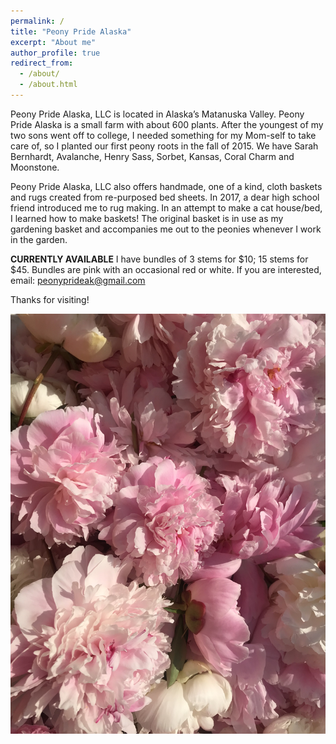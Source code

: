 ```yaml
---
permalink: /
title: "Peony Pride Alaska"
excerpt: "About me"
author_profile: true
redirect_from: 
  - /about/
  - /about.html
---
```


Peony Pride Alaska, LLC is located in Alaska’s Matanuska Valley.  Peony Pride Alaska is a small farm with about 600 plants.  After the youngest of my two sons went off to college, I needed something for my Mom-self to take care of, so I planted our first peony roots in the fall of 2015.  We have Sarah Bernhardt, Avalanche, Henry Sass, Sorbet, Kansas, Coral Charm and Moonstone. 

Peony Pride Alaska, LLC also offers handmade, one of a kind, cloth baskets and rugs created from re-purposed bed sheets.  In 2017, a dear high school friend introduced me to rug making.  In an attempt to make a cat house/bed, I learned how to make baskets!  The original basket is in use as my gardening basket and accompanies me out to the peonies whenever I work in the garden.  

**CURRENTLY AVAILABLE**
I have bundles of 3 stems for $10; 15 stems for $45.  Bundles are pink with an occasional red or white.  If you are interested, email: peonyprideak@gmail.com

Thanks for visiting!

![](images/flower_4.jpg)